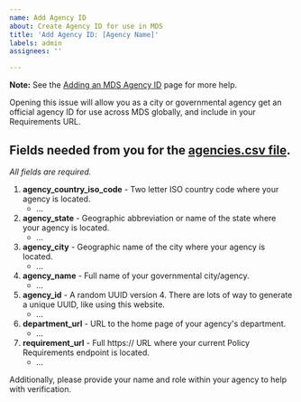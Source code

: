 ```yaml
---
name: Add Agency ID
about: Create Agency ID for use in MDS
title: 'Add Agency ID: [Agency Name]'
labels: admin
assignees: ''

---
```


**Note:** See the [Adding an MDS Agency ID](https://github.com/openmobilityfoundation/mobility-data-specification/wiki/Adding-an-MDS-Agency-ID) page for more help.

Opening this issue will allow you as a city or governmental agency get an official agency ID for use across MDS globally, and include in your Requirements URL.

## Fields needed from you for the [agencies.csv file](https://github.com/openmobilityfoundation/mobility-data-specification/blob/main/agencies.csv).

_All fields are required._

1. **agency_country_iso_code** - Two letter ISO country code where your agency is located.
   - ...
1. **agency_state** - Geographic abbreviation or name of the state where your agency is located.
   - ...
1. **agency_city** - Geographic name of the city where your agency is located.
   - ...
1. **agency_name** - Full name of your governmental city/agency.
   - ...
1. **agency_id** - A random UUID version 4. There are lots of way to generate a unique UUID, like using this website.
   - ...
1. **department_url** - URL to the home page of your agency's department.
   - ...
1. **requirement_url** - Full https:// URL where your current Policy Requirements endpoint is located.
   - ...

Additionally, please provide your name and role within your agency to help with verification.
